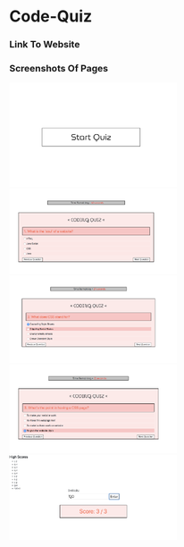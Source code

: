 # Code-Quiz

<h3>Link To Website</h3>

<h3>Screenshots Of Pages</h3>

<img src="./images/pg1.png" alt="Start Button" width="300"/>
<img src="./images/pg2.png" alt="First Question" width="300"/>
<img src="./images/pg3.png" alt="Second Question" width="300"/>
<img src="./images/pg4.png" alt="Third Question" width="300"/>
<img src="./images/pg5.png" alt="Score & Initials" width="300"/>
